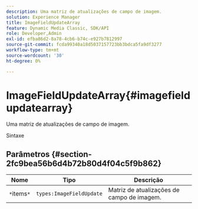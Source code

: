 ```yaml
---
description: Uma matriz de atualizações de campo de imagem.
solution: Experience Manager
title: ImageFieldUpdateArray
feature: Dynamic Media Classic, SDK/API
role: Developer,Admin
exl-id: efba86d2-8a78-4cb6-b74c-e927b7812997
source-git-commit: fcda99340a18d5037157723bb3bdca5fa9df3277
workflow-type: tm+mt
source-wordcount: '30'
ht-degree: 0%

---
```


# ImageFieldUpdateArray{#imagefieldupdatearray}

Uma matriz de atualizações de campo de imagem.

Sintaxe

## Parâmetros {#section-2fc9bea56b6d4b72b80d4f04c5f9b862}

| Nome | Tipo | Descrição |
|---|---|---|
| `*`items`*` | `types:ImageFieldUpdate` | Matriz de atualizações de campo de imagem. |
